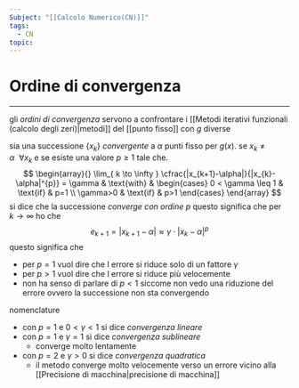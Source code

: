 ```yaml
---
Subject: "[[Calcolo Numerico(CN)]]"
tags:
  - CN
topic:
---
```


# Ordine di convergenza
--- 
gli _ordini di convergenza_ servono a confrontare i [[Metodi iterativi funzionali (calcolo degli zeri)|metodi]] del [[punto fisso]] con $g$ diverse

sia una successione $\{x_{k}\}$ _convergente_ a $\alpha$ punti fisso per $g(x)$. 
se $x_{k} \not= \alpha \ \ \forall x_{k}$ e se esiste una valore $p\geq 1$ tale che. 
$$
\begin{array}{}
\lim_{ k \to \infty } \cfrac{|x_{k+1}-\alpha|}{|x_{k}-\alpha|^{p}}  = \gamma  & \text{with}  &  \begin{cases}
0 < \gamma \leq 1  &  \text{if} &  p=1 \\
\gamma>0  & \text{if} & p>1
\end{cases}
\end{array}
$$
si dice che la successione _converge con ordine_ $p$
questo significa che per $k \to \infty$ ho che 
$$e_{k+1}=|x_{k+1}-\alpha| \approx \gamma \cdot |x_{k}-\alpha|^p$$
questo significa che 
- per $p=1$ vuol dire che l errore si riduce solo di un fattore $\gamma$ 
- per $p>1$ vuol dire che l errore si riduce più velocemente
- non ha senso di parlare di $p<1$ siccome non vedo una riduzione del errore ovvero la successione non sta convergendo

nomenclature
- con $p=1$ e $0<\gamma<1$ si dice _convergenza lineare_
- con $p=1$ e $\gamma =1$ si dice _convergenza sublineare_ 
	- converge molto lentamente
- con $p=2$ e $\gamma>0$ si dice _convergenza quadratica_
	- il metodo converge molto velocemente verso un errore vicino alla [[Precisione di macchina|precisione di macchina]]